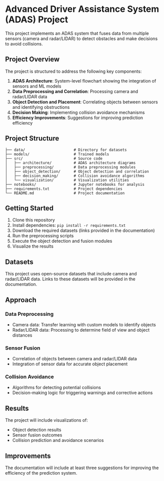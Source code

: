 # Advanced Driver Assistance System (ADAS) Project

This project implements an ADAS system that fuses data from multiple sensors (camera and radar/LIDAR) to detect obstacles and make decisions to avoid collisions.

## Project Overview

The project is structured to address the following key components:

1. **ADAS Architecture**: System-level flowchart showing the integration of sensors and ML models
2. **Data Preprocessing and Correlation**: Processing camera and radar/LIDAR data
3. **Object Detection and Placement**: Correlating objects between sensors and identifying obstructions
4. **Decision Making**: Implementing collision avoidance mechanisms
5. **Efficiency Improvements**: Suggestions for improving prediction efficiency

## Project Structure

```
├── data/                      # Directory for datasets
├── models/                    # Trained models
├── src/                       # Source code
│   ├── architecture/          # ADAS architecture diagrams
│   ├── preprocessing/         # Data preprocessing modules
│   ├── object_detection/      # Object detection and correlation
│   ├── decision_making/       # Collision avoidance algorithms
│   └── visualization/         # Visualization utilities
├── notebooks/                 # Jupyter notebooks for analysis
├── requirements.txt           # Project dependencies
└── README.md                  # Project documentation
```

## Getting Started

1. Clone this repository
2. Install dependencies: `pip install -r requirements.txt`
3. Download the required datasets (links provided in the documentation)
4. Run the preprocessing scripts
5. Execute the object detection and fusion modules
6. Visualize the results

## Datasets

This project uses open-source datasets that include camera and radar/LIDAR data. Links to these datasets will be provided in the documentation.

## Approach

### Data Preprocessing

- Camera data: Transfer learning with custom models to identify objects
- Radar/LIDAR data: Processing to determine field of view and object distances

### Sensor Fusion

- Correlation of objects between camera and radar/LIDAR data
- Integration of sensor data for accurate object placement

### Collision Avoidance

- Algorithms for detecting potential collisions
- Decision-making logic for triggering warnings and corrective actions

## Results

The project will include visualizations of:

- Object detection results
- Sensor fusion outcomes
- Collision prediction and avoidance scenarios

## Improvements

The documentation will include at least three suggestions for improving the efficiency of the prediction system.
